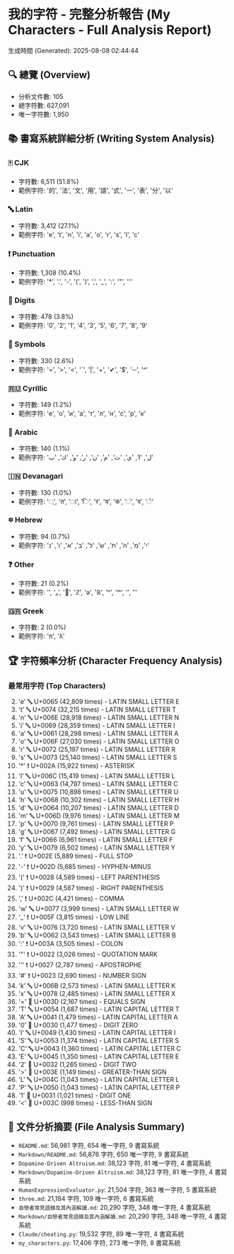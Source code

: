 # 我的字符 - 完整分析報告 (My Characters - Full Analysis Report)

生成時間 (Generated): 2025-08-08 02:44:44

## 🔍 總覽 (Overview)
- 分析文件數: 105
- 總字符數: 627,091
- 唯一字符數: 1,950

## 📚 書寫系統詳細分析 (Writing System Analysis)

### 🀄 CJK
- 字符數: 6,511 (51.8%)
- 範例字符: '的', '法', '文', '用', '語', '式', '一', '表', '分', '以'

### 🔤 Latin
- 字符數: 3,412 (27.1%)
- 範例字符: 'e', 't', 'n', 'i', 'a', 'o', 'r', 's', 'l', 'c'

### ❗ Punctuation
- 字符數: 1,308 (10.4%)
- 範例字符: '*', '.', '-', '(', ')', ',', '_', ':', '"', '''

### 🔢 Digits
- 字符數: 478 (3.8%)
- 範例字符: '0', '2', '1', '4', '3', '5', '6', '7', '8', '9'

### 🔣 Symbols
- 字符數: 330 (2.6%)
- 範例字符: '=', '>', '<', '`', '|', '+', '✔', '$', '─', '^'

### 🇷🇺 Cyrillic
- 字符數: 149 (1.2%)
- 範例字符: 'е', 'о', 'и', 'а', 'т', 'л', 'н', 'с', 'р', 'к'

### 🔗 Arabic
- 字符數: 140 (1.1%)
- 範例字符: 'ل', 'ا', 'ي', 'ت', 'م', 'ن', 'ر', 'و', 'ك', 'ب'

### 🇮🇳 Devanagari
- 字符數: 130 (1.0%)
- 範例字符: '्', 'त', 'ा', 'ि', 'र', 'य', 'क', 'ं', 'व', 'े'

### 🔯 Hebrew
- 字符數: 94 (0.7%)
- 範例字符: 'י', 'מ', 'ה', 'ת', 'ש', 'ל', 'ב', 'א', 'ו', 'נ'

### ❓ Other
- 字符數: 21 (0.2%)
- 範例字符: '️', 'ₙ', '⃣', 'ℤ', 'ə', 'ℝ', 'ⁿ', 'ᵐ', '︀', 'ˈ'

### 🇬🇷 Greek
- 字符數: 2 (0.0%)
- 範例字符: 'π', 'λ'

## 🏆 字符頻率分析 (Character Frequency Analysis)

### 最常用字符 (Top Characters)

 2. 'e' 🔤 U+0065 (42,809 times) - LATIN SMALL LETTER E
 3. 't' 🔤 U+0074 (32,215 times) - LATIN SMALL LETTER T
 4. 'n' 🔤 U+006E (28,918 times) - LATIN SMALL LETTER N
 5. 'i' 🔤 U+0069 (28,359 times) - LATIN SMALL LETTER I
 6. 'a' 🔤 U+0061 (28,298 times) - LATIN SMALL LETTER A
 7. 'o' 🔤 U+006F (27,030 times) - LATIN SMALL LETTER O
 8. 'r' 🔤 U+0072 (25,197 times) - LATIN SMALL LETTER R
 9. 's' 🔤 U+0073 (25,140 times) - LATIN SMALL LETTER S
11. '*' ❗ U+002A (15,922 times) - ASTERISK
12. 'l' 🔤 U+006C (15,419 times) - LATIN SMALL LETTER L
13. 'c' 🔤 U+0063 (14,797 times) - LATIN SMALL LETTER C
14. 'u' 🔤 U+0075 (10,898 times) - LATIN SMALL LETTER U
15. 'h' 🔤 U+0068 (10,302 times) - LATIN SMALL LETTER H
16. 'd' 🔤 U+0064 (10,207 times) - LATIN SMALL LETTER D
17. 'm' 🔤 U+006D (9,976 times) - LATIN SMALL LETTER M
18. 'p' 🔤 U+0070 (9,761 times) - LATIN SMALL LETTER P
19. 'g' 🔤 U+0067 (7,492 times) - LATIN SMALL LETTER G
20. 'f' 🔤 U+0066 (6,961 times) - LATIN SMALL LETTER F
21. 'y' 🔤 U+0079 (6,502 times) - LATIN SMALL LETTER Y
22. '.' ❗ U+002E (5,889 times) - FULL STOP
23. '-' ❗ U+002D (5,685 times) - HYPHEN-MINUS
24. '(' ❗ U+0028 (4,589 times) - LEFT PARENTHESIS
25. ')' ❗ U+0029 (4,587 times) - RIGHT PARENTHESIS
26. ',' ❗ U+002C (4,421 times) - COMMA
27. 'w' 🔤 U+0077 (3,999 times) - LATIN SMALL LETTER W
28. '_' ❗ U+005F (3,815 times) - LOW LINE
29. 'v' 🔤 U+0076 (3,720 times) - LATIN SMALL LETTER V
30. 'b' 🔤 U+0062 (3,543 times) - LATIN SMALL LETTER B
31. ':' ❗ U+003A (3,505 times) - COLON
32. '"' ❗ U+0022 (3,026 times) - QUOTATION MARK
33. ''' ❗ U+0027 (2,787 times) - APOSTROPHE
34. '#' ❗ U+0023 (2,690 times) - NUMBER SIGN
35. 'k' 🔤 U+006B (2,573 times) - LATIN SMALL LETTER K
36. 'x' 🔤 U+0078 (2,485 times) - LATIN SMALL LETTER X
37. '=' 🔣 U+003D (2,167 times) - EQUALS SIGN
38. 'T' 🔤 U+0054 (1,687 times) - LATIN CAPITAL LETTER T
39. 'A' 🔤 U+0041 (1,479 times) - LATIN CAPITAL LETTER A
40. '0' 🔢 U+0030 (1,477 times) - DIGIT ZERO
41. 'I' 🔤 U+0049 (1,430 times) - LATIN CAPITAL LETTER I
42. 'S' 🔤 U+0053 (1,374 times) - LATIN CAPITAL LETTER S
43. 'C' 🔤 U+0043 (1,360 times) - LATIN CAPITAL LETTER C
44. 'E' 🔤 U+0045 (1,350 times) - LATIN CAPITAL LETTER E
45. '2' 🔢 U+0032 (1,265 times) - DIGIT TWO
46. '>' 🔣 U+003E (1,149 times) - GREATER-THAN SIGN
47. 'L' 🔤 U+004C (1,043 times) - LATIN CAPITAL LETTER L
48. 'P' 🔤 U+0050 (1,043 times) - LATIN CAPITAL LETTER P
49. '1' 🔢 U+0031 (1,021 times) - DIGIT ONE
50. '<' 🔣 U+003C (998 times) - LESS-THAN SIGN

## 📁 文件分析摘要 (File Analysis Summary)

- `README.md`: 56,981 字符, 654 唯一字符, 9 書寫系統
- `Markdown/README.md`: 56,876 字符, 650 唯一字符, 9 書寫系統
- `Dopamine-Driven Altruism.md`: 38,123 字符, 81 唯一字符, 4 書寫系統
- `Markdown/Dopamine-Driven Altruism.md`: 38,123 字符, 81 唯一字符, 4 書寫系統
- `HumanExpressionEvaluator.py`: 21,504 字符, 363 唯一字符, 5 書寫系統
- `three.md`: 21,184 字符, 109 唯一字符, 6 書寫系統
- `自戀者常見語錄及其內涵解讀.md`: 20,290 字符, 348 唯一字符, 4 書寫系統
- `Markdown/自戀者常見語錄及其內涵解讀.md`: 20,290 字符, 348 唯一字符, 4 書寫系統
- `Claude/cheating.py`: 19,532 字符, 89 唯一字符, 4 書寫系統
- `my_characters.py`: 17,406 字符, 273 唯一字符, 8 書寫系統